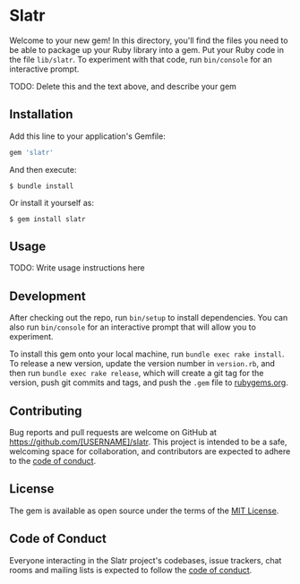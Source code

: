 # Slatr

Welcome to your new gem! In this directory, you'll find the files you need to be able to package up your Ruby library into a gem. Put your Ruby code in the file `lib/slatr`. To experiment with that code, run `bin/console` for an interactive prompt.

TODO: Delete this and the text above, and describe your gem

## Installation

Add this line to your application's Gemfile:

```ruby
gem 'slatr'
```

And then execute:

    $ bundle install

Or install it yourself as:

    $ gem install slatr

## Usage

TODO: Write usage instructions here

## Development

After checking out the repo, run `bin/setup` to install dependencies. You can also run `bin/console` for an interactive prompt that will allow you to experiment.

To install this gem onto your local machine, run `bundle exec rake install`. To release a new version, update the version number in `version.rb`, and then run `bundle exec rake release`, which will create a git tag for the version, push git commits and tags, and push the `.gem` file to [rubygems.org](https://rubygems.org).

## Contributing

Bug reports and pull requests are welcome on GitHub at https://github.com/[USERNAME]/slatr. This project is intended to be a safe, welcoming space for collaboration, and contributors are expected to adhere to the [code of conduct](https://github.com/[USERNAME]/slatr/blob/master/CODE_OF_CONDUCT.md).


## License

The gem is available as open source under the terms of the [MIT License](https://opensource.org/licenses/MIT).

## Code of Conduct

Everyone interacting in the Slatr project's codebases, issue trackers, chat rooms and mailing lists is expected to follow the [code of conduct](https://github.com/[USERNAME]/slatr/blob/master/CODE_OF_CONDUCT.md).
